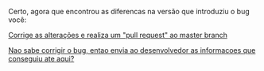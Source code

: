 Certo, agora que encontrou as diferencas na versão que introduziu o bug você:

[Corrige as alterações e realiza um "pull request" ao master branch](pull/pull.md)

[Nao sabe corrigir o bug, entao envia ao desenvolvedor as informacoes que conseguiu ate aqui?](../../../revisa/revisar.md)